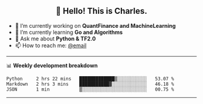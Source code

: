 <h2 align="center">👋 Hello! This is Charles.</h2>
<!--<p align="center">
  <a href="https://blog.athulcyriac.co">Blog</a> •
  <a href="https://twitter.com/athulcajay">Twitter</a>
</p>-->


- 🔭 I’m currently working on **QuantFinance and MachineLearning**
- 🌱 I’m currently learning **Go and Algorithms**
- 💬 Ask me about **Python & TF2.0**
- 📫 How to reach me: [@email](liuxinhe@outlook.com)

-------
📊 **Weekly development breakdown**
<!--START_SECTION:waka-->
```text
Python     2 hrs 22 mins   █████████████▒░░░░░░░░░░░   53.07 % 
Markdown   2 hrs 3 mins    ███████████▓░░░░░░░░░░░░░   46.18 % 
JSON       1 min           ▒░░░░░░░░░░░░░░░░░░░░░░░░   00.75 % 
```
<!--END_SECTION:waka-->
-------
<!--**XinheLIU/XinheLIU** is a ✨ _special_ ✨ repository because its `README.md` (this file) appears on your GitHub profile.

